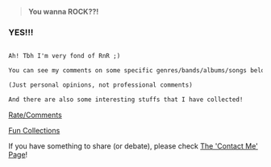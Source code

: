 
> **You wanna ROCK??!**

### YES!!!

```diff

Ah! Tbh I'm very fond of RnR ;)

You can see my comments on some specific genres/bands/albums/songs below!

(Just personal opinions, not professional comments)

And there are also some interesting stuffs that I have collected!

```

[Rate/Comments](Comments/Readme.md)

[Fun Collections](Collection/Readme.md)

If you have something to share (or debate), please check [The 'Contact Me' Page](https://gehangma.github.io/ContactMe/)!
